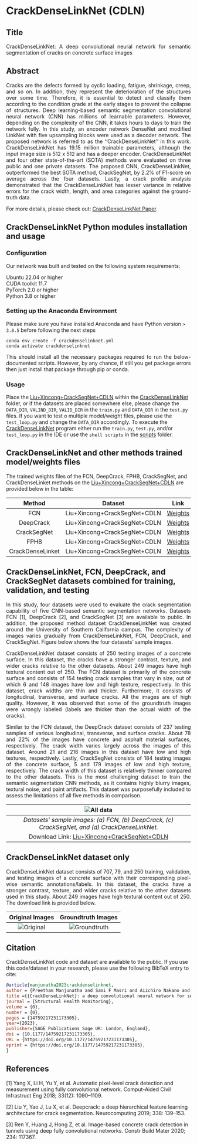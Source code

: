 # CrackDenseLinkNet (CDLN)
## Title
<p align="justify"> CrackDenseLinkNet: A deep convolutional neural network for semantic segmentation of cracks on concrete surface images </p>

## Abstract
<p align="justify">
Cracks are the defects formed by cyclic loading, fatigue, shrinkage, creep, and so on. In addition, they represent the deterioration of the structures over some time. Therefore, it is essential to detect and classify them according to the condition grade at the early stages to prevent the collapse of structures. Deep learning-based semantic segmentation convolutional neural network (CNN) has millions of learnable parameters. However, depending on the complexity of the CNN, it takes hours to days to train the network fully. In this study, an encoder network DenseNet and modified LinkNet with five upsampling blocks were used as a decoder network. The proposed network is referred to as the ‘‘CrackDenseLinkNet’’ in this work. CrackDenseLinkNet has 19.15 million trainable parameters, although the input image size is 512 x 512 and has a deeper encoder. CrackDenseLinkNet and four other state-of-the-art (SOTA) methods were evaluated on three public and one private datasets. The proposed CNN, CrackDenseLinkNet, outperformed the best SOTA method, CrackSegNet, by 2.2% of F1-score on average across the four datasets. Lastly, a crack profile analysis demonstrated that the CrackDenseLinkNet has lesser variance in relative errors for the crack width, length, and area categories against the ground-truth data.
</p>

For more details, please check out: [CrackDenseLinkNet Paper](https://doi.org/10.1177/14759217231173305).
## CrackDenseLinkNet Python modules installation and usage

### Configuration
Our network was built and tested on the following system requirements:

Ubuntu 22.04 or higher <br />
CUDA toolkit 11.7 <br />
PyTorch 2.0 or higher <br />
Python 3.8 or higher <br />

### Setting up the Anaconda Environment
Please make sure you have installed Anaconda and have Python version `> 3.8.5` before following the next steps

```shell
conda env create -f crackdenselinknet.yml
conda activate crackdenselinknet
```
<p align="justify">
This should install all the necessary packages required to run the below-documented scripts. However, by any chance, if still you get package errors then just install that package through pip or conda.
</p>

### Usage
Place the [Liu+Xincong+CrackSegNet+CDLN](https://1drv.ms/f/s!AqjW7B7BO7JJgYFAAz4d-8xCQIseKQ?e=YRBszp) within the [CrackDenseLinkNet](CrackDenseLinkNet) folder, or if the datasets are placed somewhere else, please change the `DATA_DIR`, `VALIND_DIR`, `VALID_DIR` in the `train.py` and  `DATA_DIR` in the `test.py` files. If you want to test o multiple model/weight files, please use the `test_loop.py` and change the `DATA_DIR` accordingly. To execute the [CrackDenseLinkNet](CrackDenseLinkNet) program either run the `train.py`, `test.py`, and/or `test_loop.py` in the IDE or use the `shell scripts` in the [scripts](CrackDenseLinkNet/scripts) folder.

## CrackDenseLinkNet and other methods trained model/weights files
The trained weights files of the FCN, DeepCrack, FPHB, CrackSegNet, and CrackDenseLinket methods on the [Liu+Xincong+CrackSegNet+CDLN](https://1drv.ms/f/s!AqjW7B7BO7JJgYFAAz4d-8xCQIseKQ?e=YRBszp) are provided below in the table:

| Method | Dataset | Link   |
|:------------:|:-----------:|:------:|
| FCN  | Liu+Xincong+CrackSegNet+CDLN | [Weights](https://1drv.ms/f/s!AqjW7B7BO7JJgchPFEscznC-jAsOQw?e=oy1Gxf) |
| DeepCrack  | Liu+Xincong+CrackSegNet+CDLN | [Weights](https://1drv.ms/f/s!AqjW7B7BO7JJgchTMoV4WTWF0ZwkCA?e=VPD1W2) |
| CrackSegNet | Liu+Xincong+CrackSegNet+CDLN | [Weights](https://1drv.ms/f/s!AqjW7B7BO7JJgchSem0dN_8J-BbQHw?e=nJfxv8) |
| FPHB | Liu+Xincong+CrackSegNet+CDLN | [Weights](https://1drv.ms/f/s!AqjW7B7BO7JJgchUy6zdBktoxzjilg?e=8vQZmv) |
| CrackDenseLinket  | Liu+Xincong+CrackSegNet+CDLN | [Weights](https://1drv.ms/f/s!AqjW7B7BO7JJgchWkY4-oWga_t1uFw?e=ncvp2P) |

## CrackDenseLinkNet, FCN, DeepCrack, and CrackSegNet datasets combined for training, validation, and testing
<p align="justify">
In this study, four datasets were used to evaluate the crack segmentation capability of five CNN-based semantic segmentation networks. Datasets FCN [1], DeepCrack [2], and CrackSegNet [3] are available to public. In addition, the proposed method dataset CrackDenseLinkNet was created around the University of Southern California campus. The complexity of images varies gradually from CrackDenseLinkNet, FCN, DeepCrack, and CrackSegNet. Figure below shows the four datasets’ sample images. 
</p>

<p align="justify">
CrackDenseLinkNet dataset consists of 250 testing images of a concrete surface. In this dataset, the cracks have a stronger contrast, texture, and wider cracks relative to the other datasets. About 249 images have high textural content out of 250. The FCN dataset is primarily of the concrete surface and consists of 154 testing crack samples that vary in size, out of which 6 and 148 images have low and high texture, respectively. In this dataset, crack widths are thin and thicker. Furthermore, it consists of longitudinal, transverse, and surface cracks. All the images are of high quality. However, it was observed that some of the groundtruth images were wrongly labeled (labels are thicker than the actual width of the cracks). 
</p>

<p align="justify">
Similar to the FCN dataset, the DeepCrack dataset consists of 237 testing samples of various longitudinal, transverse, and surface cracks. About 78 and 22% of the images have concrete and asphalt material surfaces, respectively. The crack width varies largely across the images of this dataset. Around 21 and 216 images in this dataset have low and high textures, respectively. Lastly, CrackSegNet consists of 184 testing images of the concrete surface, 5 and 179 images of low and high texture, respectively. The crack width of this dataset is relatively thinner compared to the other datasets. This is the most challenging dataset to train the semantic segmentation CNN methods, as it contains highly blurry images, textural noise, and paint artifacts. This dataset was purposefully included to assess the limitations of all five methods in comparison.
</p>

| ![All data](https://github.com/preethamam/CrackDenseLinkNet-DeepLearning-CrackSegmentation/assets/28588878/3b2c953f-e499-434f-9bfb-0ea701ecd9a7) | 
|:--:| 
| *Datasets’ sample images: (a) FCN, (b) DeepCrack, (c) CrackSegNet, and (d) CrackDenseLinkNet.* |
| Download Link: [Liu+Xincong+CrackSegNet+CDLN](https://1drv.ms/f/s!AqjW7B7BO7JJgYFAAz4d-8xCQIseKQ?e=YRBszp)  |

## CrackDenseLinkNet dataset only
<p align="justify">
CrackDenseLinkNet dataset consists of 707, 79, and 250 training, validation, and testing images of a concrete surface with their corresponding pixel-wise semantic annotations/labels. In this dataset, the cracks have a stronger contrast, texture, and wider cracks relative to the other datasets used in this study. About 249 images have high textural content out of 250. The download link is provided below.
</p>

| Original Images | Groundtruth Images |
|:--:|:--:| 
| ![Original](https://github.com/preethamam/CrackDenseLinkNet-DeepLearning-CrackSegmentation/assets/28588878/e56f442a-df50-4dfa-82cc-866d106ef03d) | ![Groundtruth](https://github.com/preethamam/CrackDenseLinkNet-DeepLearning-CrackSegmentation/assets/28588878/49bc8dd0-ecc6-4e68-b46a-859e06656381) |


## Citation
CrackDenseLinkNet code and dataset are available to the public. If you use this code/dataset in your research, please use the following BibTeX entry to cite:
```bibtex
@article{manjunatha2023crackdenselinknet,
author = {Preetham Manjunatha and Sami F Masri and Aiichiro Nakano and Landon Carter Wellford},
title ={{CrackDenseLinkNet}: a deep convolutional neural network for semantic segmentation of cracks on concrete surface images},
journal = {Structural Health Monitoring},
volume = {0},
number = {0},
pages = {14759217231173305},
year={2023},
publisher={SAGE Publications Sage UK: London, England},
doi = {10.1177/14759217231173305},
URL = {https://doi.org/10.1177/14759217231173305},
eprint = {https://doi.org/10.1177/14759217231173305},
}
```

## References
<a id="1">[1]</a> Yang X, Li H, Yu Y, et al. Automatic pixel-level crack detection and measurement using fully convolutional network. Comput-Aided Civil Infrastruct Eng 2018; 33(12): 1090–1109.

<a id="2">[2]</a> Liu Y, Yao J, Lu X, et al. Deepcrack: a deep hierarchical feature learning architecture for crack segmentation. Neurocomputing 2019; 338: 139–153.

<a id="3">[3]</a> Ren Y, Huang J, Hong Z, et al. Image-based concrete crack detection in tunnels using deep fully convolutional networks. Constr Build Mater 2020; 234: 117367.
